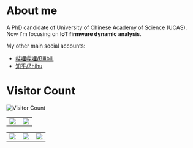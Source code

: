 # About me

A PhD candidate of University of Chinese Academy of Science (UCAS). Now I'm focusing on **IoT firmware dynamic analysis**.

My other main social accounts:

- [哔哩哔哩/Bilibili](https://space.bilibili.com/45879248)
- [知乎/Zhihu](https://www.zhihu.com/people/littleNewton)

# Visitor Count
![Visitor Count](https://profile-counter.glitch.me/LittleNewton/count.svg)

<table>
    <tr>
        <td >
            <center><img src="https://github-readme-stats.vercel.app/api?username=LittleNewton&show_icons=true&hide_border=true&theme=chartreuse-dark" ></center>
        </td>
        <td >
            <center><img src="https://github-profile-summary-cards.vercel.app/api/cards/profile-details?username=LittleNewton&theme=github_dark&show_icons=true" align="right" /></center>
        </td>
    </tr>
</table>

<table>
    <tr>
        <td >
            <center><img src="http://github-profile-summary-cards.vercel.app/api/cards/repos-per-language?username=LittleNewton&theme=vue" ></center>
        </td>
        <td >
            <center><img src="http://github-profile-summary-cards.vercel.app/api/cards/productive-time?username=LittleNewton&theme=github&utcOffset=8" align="right" /></center>
        </td>
        <td >
            <center><img src="http://github-profile-summary-cards.vercel.app/api/cards/most-commit-language?username=LittleNewton&theme=vue" align="right" /></center>
        </td>
    </tr>
</table>
